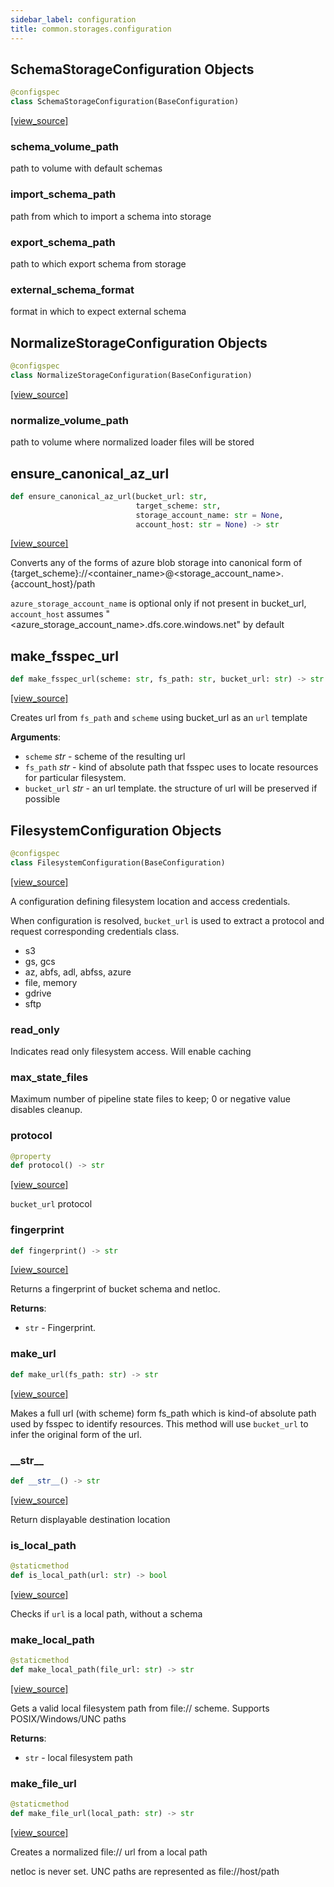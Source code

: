 ```yaml
---
sidebar_label: configuration
title: common.storages.configuration
---
```


## SchemaStorageConfiguration Objects

```python
@configspec
class SchemaStorageConfiguration(BaseConfiguration)
```

[[view_source]](https://github.com/dlt-hub/dlt/blob/f0690715274590fc4cacf1165e3661aaa7af1c15/dlt/common/storages/configuration.py#L27)

### schema\_volume\_path

path to volume with default schemas

### import\_schema\_path

path from which to import a schema into storage

### export\_schema\_path

path to which export schema from storage

### external\_schema\_format

format in which to expect external schema

## NormalizeStorageConfiguration Objects

```python
@configspec
class NormalizeStorageConfiguration(BaseConfiguration)
```

[[view_source]](https://github.com/dlt-hub/dlt/blob/f0690715274590fc4cacf1165e3661aaa7af1c15/dlt/common/storages/configuration.py#L38)

### normalize\_volume\_path

path to volume where normalized loader files will be stored

## ensure\_canonical\_az\_url

```python
def ensure_canonical_az_url(bucket_url: str,
                            target_scheme: str,
                            storage_account_name: str = None,
                            account_host: str = None) -> str
```

[[view_source]](https://github.com/dlt-hub/dlt/blob/f0690715274590fc4cacf1165e3661aaa7af1c15/dlt/common/storages/configuration.py#L61)

Converts any of the forms of azure blob storage into canonical form of {target_scheme}://<container_name>@<storage_account_name>.{account_host}/path

`azure_storage_account_name` is optional only if not present in bucket_url, `account_host` assumes "<azure_storage_account_name>.dfs.core.windows.net" by default

## make\_fsspec\_url

```python
def make_fsspec_url(scheme: str, fs_path: str, bucket_url: str) -> str
```

[[view_source]](https://github.com/dlt-hub/dlt/blob/f0690715274590fc4cacf1165e3661aaa7af1c15/dlt/common/storages/configuration.py#L136)

Creates url from `fs_path` and `scheme` using bucket_url as an `url` template

**Arguments**:

- `scheme` _str_ - scheme of the resulting url
- `fs_path` _str_ - kind of absolute path that fsspec uses to locate resources for particular filesystem.
- `bucket_url` _str_ - an url template. the structure of url will be preserved if possible

## FilesystemConfiguration Objects

```python
@configspec
class FilesystemConfiguration(BaseConfiguration)
```

[[view_source]](https://github.com/dlt-hub/dlt/blob/f0690715274590fc4cacf1165e3661aaa7af1c15/dlt/common/storages/configuration.py#L151)

A configuration defining filesystem location and access credentials.

When configuration is resolved, `bucket_url` is used to extract a protocol and request corresponding credentials class.
* s3
* gs, gcs
* az, abfs, adl, abfss, azure
* file, memory
* gdrive
* sftp

### read\_only

Indicates read only filesystem access. Will enable caching

### max\_state\_files

Maximum number of pipeline state files to keep; 0 or negative value disables cleanup.

### protocol

```python
@property
def protocol() -> str
```

[[view_source]](https://github.com/dlt-hub/dlt/blob/f0690715274590fc4cacf1165e3661aaa7af1c15/dlt/common/storages/configuration.py#L190)

`bucket_url` protocol

### fingerprint

```python
def fingerprint() -> str
```

[[view_source]](https://github.com/dlt-hub/dlt/blob/f0690715274590fc4cacf1165e3661aaa7af1c15/dlt/common/storages/configuration.py#L218)

Returns a fingerprint of bucket schema and netloc.

**Returns**:

- `str` - Fingerprint.

### make\_url

```python
def make_url(fs_path: str) -> str
```

[[view_source]](https://github.com/dlt-hub/dlt/blob/f0690715274590fc4cacf1165e3661aaa7af1c15/dlt/common/storages/configuration.py#L233)

Makes a full url (with scheme) form fs_path which is kind-of absolute path used by fsspec to identify resources.
This method will use `bucket_url` to infer the original form of the url.

### \_\_str\_\_

```python
def __str__() -> str
```

[[view_source]](https://github.com/dlt-hub/dlt/blob/f0690715274590fc4cacf1165e3661aaa7af1c15/dlt/common/storages/configuration.py#L239)

Return displayable destination location

### is\_local\_path

```python
@staticmethod
def is_local_path(url: str) -> bool
```

[[view_source]](https://github.com/dlt-hub/dlt/blob/f0690715274590fc4cacf1165e3661aaa7af1c15/dlt/common/storages/configuration.py#L251)

Checks if `url` is a local path, without a schema

### make\_local\_path

```python
@staticmethod
def make_local_path(file_url: str) -> str
```

[[view_source]](https://github.com/dlt-hub/dlt/blob/f0690715274590fc4cacf1165e3661aaa7af1c15/dlt/common/storages/configuration.py#L258)

Gets a valid local filesystem path from file:// scheme.
Supports POSIX/Windows/UNC paths

**Returns**:

- `str` - local filesystem path

### make\_file\_url

```python
@staticmethod
def make_file_url(local_path: str) -> str
```

[[view_source]](https://github.com/dlt-hub/dlt/blob/f0690715274590fc4cacf1165e3661aaa7af1c15/dlt/common/storages/configuration.py#L286)

Creates a normalized file:// url from a local path

netloc is never set. UNC paths are represented as file://host/path


